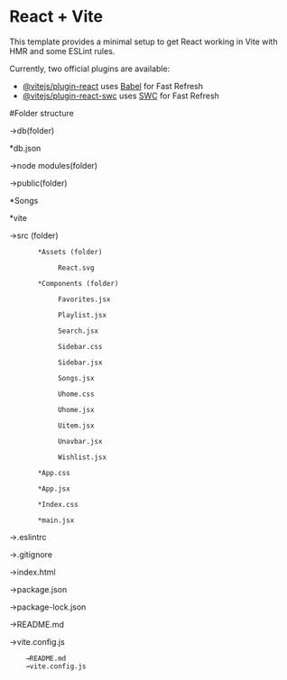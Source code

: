 # React + Vite

This template provides a minimal setup to get React working in Vite with HMR and some ESLint rules.

Currently, two official plugins are available:

- [@vitejs/plugin-react](https://github.com/vitejs/vite-plugin-react/blob/main/packages/plugin-react/README.md) uses [Babel](https://babeljs.io/) for Fast Refresh
- [@vitejs/plugin-react-swc](https://github.com/vitejs/vite-plugin-react-swc) uses [SWC](https://swc.rs/) for Fast Refresh

  
#Folder structure

→db(folder) 

   *db.json 
   
→node modules(folder) 

→public(folder) 

   *Songs 
   
   *vite 
   
 →src (folder) 
        
           *Assets (folder)
           
                React.svg 
                
           *Components (folder)
           
                Favorites.jsx 
                
                Playlist.jsx
                
                Search.jsx
                
                Sidebar.css
                
                Sidebar.jsx
                
                Songs.jsx
                
                Uhome.css

                Uhome.jsx 
                
                Uitem.jsx 
                
                Unavbar.jsx 
                
                Wishlist.jsx
                
           *App.css
           
           *App.jsx
           
           *Index.css

           *main.jsx 
       
→.eslintrc 

→.gitignore

→index.html 

→package.json 

→package-lock.json 
 
→README.md 

→vite.config.js


        →README.md 
        →vite.config.js

